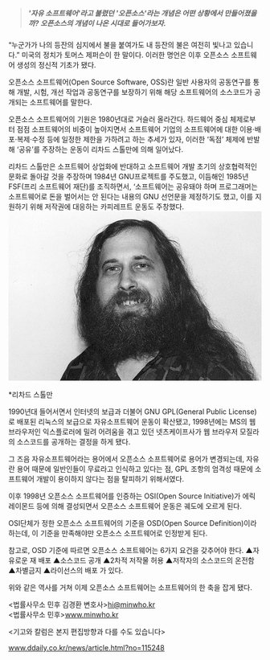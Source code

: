 > ##### '자유 소프트웨어'라고 불렸던 '오픈소스'라는 개념은 어떤 상황에서 만들어졌을까? 오픈소스의 개념이 나온 시대로 들어가보자.

“누군가가 나의 등잔의 심지에서 불을 붙여가도 내 등잔의 불은 여전히 빛나고 있습니다.” 미국의 정치가 토머스 제퍼슨이 한 말이다. 이러한 명언은 이후 오픈소스 소프트웨어 생성의 정신적 기초가 됐다.

오픈소스 소프트웨어\(Open Source Software, OSS\)란 일반 사용자의 공동연구를 통해 개발, 시험, 개선 작업과 공동연구를 보장하기 위해 해당 소프트웨어의 소스코드가 공개되는 소프트웨어를 말한다.

오픈소스 소프트웨어의 기원은 1980년대로 거슬러 올라간다. 하드웨어 중심 체제로부터 점점 소프트웨어의 비중이 높아지면서 소프트웨어 기업의 소프트웨어에 대한 이용·배포·복제·수정 등에 일정한 제한을 가하려고 하는 추세가 있자, 이러한 ‘독점’ 체제에 반발해 ‘공유’를 주장하는 운동이 리차드 스톨만에 의해 일어났다.

리차드 스톨만은 소프트웨어 상업화에 반대하고 소프트웨어 개발 초기의 상호협력적인 문화로 돌아갈 것을 주장하며 1984년 GNU프로젝트를 주도했고, 이듬해인 1985년 FSF\(프리 소프트웨어 재단\)를 조직하면서, ‘소프트웨어는 공유돼야 하며 프로그래머는 소프트웨어로 돈을 벌어서는 안 된다는 내용의 GNU 선언문을 제정하기도 했고, 이를 지원하기 위해 저작권에 대응하는 카피레프트 운동도 주창했다.![](/assets/a1.jpg)

\*리차드 스톨만

1990년대 들어서면서 인터넷의 보급과 더불어 GNU GPL\(General Public License\)로 배포된 리눅스의 보급으로 자유소프트웨어 운동이 확산됐고, 1998년에는 MS의 웹브라우저인 익스플로러에 밀려 어려움을 겪고 있던 넷츠케이프사가 웹 브라우저 모질라의 소스코드를 공개하는 결정을 하게 됐다.

그 즈음 자유소프트웨어라는 용어에서 오픈소스 소프트웨어로 용어가 변경되는데, 자유란 용어 때문에 일반인들이 무료라고 인식하고 있다는 점, GPL 조항의 엄격성 때문에 소프트웨어 개발이 용이하지 않다는 점을 탈피하기 위해서였다.

이후 1998년 오픈소스 소프트웨어를 인증하는 OSI\(Open Source Initiative\)가 에릭 레이몬드 등에 의해 결성되면서 오픈소스 소프트웨어 운동은 궤도에 오르게 된다.

OSI단체가 정한 오픈소스 소프트웨어의 기준을 OSD\(Open Source Definition\)이라 하는데, 이 기준을 만족해야만 오픈소스 소프트웨어로 인정받게 된다.

참고로, OSD 기준에 따르면 오픈소스 소프트웨어는 6가지 요건을 갖추어야 한다. ▲자유로운 재 배포 ▲소스코드 공개 ▲2차적 저작물 허용 ▲저작자의 소스코드의 온전함 ▲차별금지 ▲라이선스의 배포 가 있다.

위와 같은 역사를 거쳐 이제 오픈소스 소프트웨어는 소프트웨어의 한 축을 잡게 됐다.

&lt;법률사무소 민후 김경환 변호사&gt;hi@minwho.kr  
&lt;법률사무소 민후&gt;www.minwho.kr

&lt;기고와 칼럼은 본지 편집방향과 다를 수도 있습니다&gt;

www.ddaily.co.kr/news/article.html?no=115248

